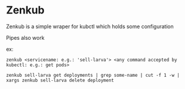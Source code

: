 # Zenkub
Zenkub is a simple wraper for kubctl which holds some configuration

Pipes also work

ex: 

    zenkub <servicename: e.g.: 'sell-larva'> <any command accepted by kubectl: e.g.: get pods>

    zenkub sell-larva get deployments | grep some-name | cut -f 1 -w | xargs zenkub sell-larva delete deployment
